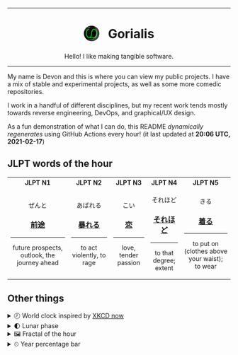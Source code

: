***

<h1 align="center">
<sub>
    <img src="readme/resources/avatar.png" height="36">
</sub>
&nbsp;
Gorialis
</h1>
<p align="center">
Hello! I like making tangible software.
</p>

***

My name is Devon and this is where you can view my public projects. I have a mix of stable and experimental projects, as well as some more comedic repositories.

I work in a handful of different disciplines, but my recent work tends mostly towards reverse engineering, DevOps, and graphical/UX design.

As a fun demonstration of what I can do, this README *dynamically regenerates* using GitHub Actions every hour! (it last updated at **20:06 UTC, 2021-02-17**)

<h2>JLPT words of the hour</h2>
<table>
    <tr>
        <th>JLPT N1</th>
        <th>JLPT N2</th>
        <th>JLPT N3</th>
        <th>JLPT N4</th>
        <th>JLPT N5</th>
    </tr>
    <tr>
        <td>
            <p align="center">ぜんと</p>
            <h3 align="center"><b><a href="https://jisho.org/search/%E5%89%8D%E9%80%94">前途</a></b></h3>
            <hr>
            <p align="center">future prospects,<wbr> outlook,<wbr> the journey ahead</p>
        </td>
        <td>
            <p align="center">あばれる</p>
            <h3 align="center"><b><a href="https://jisho.org/search/%E6%9A%B4%E3%82%8C%E3%82%8B">暴れる</a></b></h3>
            <hr>
            <p align="center">to act violently,<wbr> to rage</p>
        </td>
        <td>
            <p align="center">こい</p>
            <h3 align="center"><b><a href="https://jisho.org/search/%E6%81%8B">恋</a></b></h3>
            <hr>
            <p align="center">love,<wbr> tender passion</p>
        </td>
        <td>
            <p align="center">それほど</p>
            <h3 align="center"><b><a href="https://jisho.org/search/%E3%81%9D%E3%82%8C%E3%81%BB%E3%81%A9">それほど</a></b></h3>
            <hr>
            <p align="center">to that degree;<br> extent</p>
        </td>
        <td>
            <p align="center">きる</p>
            <h3 align="center"><b><a href="https://jisho.org/search/%E7%9D%80%E3%82%8B">着る</a></b></h3>
            <hr>
            <p align="center">to put on (clothes above your waist);<br> to wear</p>
        </td>
    </tr>
</table>

<h2>Other things</h2>
<details>
<summary>🕗  World clock inspired by <a href="https://xkcd.com/now">XKCD now</a></summary>

> <img src="generated/now.png" width="512">

</details>
<details>
<summary>🌓 Lunar phase</summary>

The moon is approximately 22.69% through its phase (First Quarter).

</details>
<details>
<summary>&#x1f5bc; Fractal of the hour</summary>

> <img src="generated/fractal.png" width="512">

</details>
<details>
<summary>&#x23f2; Year percentage bar</summary>
<pre><code>2021 [██▁▁▁▁▁▁▁▁▁▁▁▁▁▁▁▁▁▁] 13.11%</code></pre>
</details>
